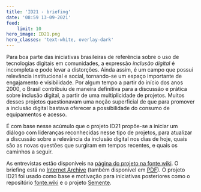 ```yaml
---
title: 'ID21 - briefing'
date: '08:59 13-09-2021'
feed:
    limit: 10
hero_image: ID21.png
hero_classes: 'text-white, overlay-dark'
---
```


Para boa parte das iniciativas brasileiras de referência sobre o uso de tecnologias digitais em comunidades, a expressão _inclusão digital_ é incompleta e pode levar a distorções. Ainda assim, é um campo que possui relevância institucional e social, tornando-se um espaço importante de engajamento e visibilidade. Por algum tempo a partir do início dos anos 2000, o Brasil contribuiu de maneira definitiva para a discussão e prática sobre inclusão digital, a partir de uma multiplicidade de projetos. Muitos desses projetos questionavam uma noção superficial de que para promover a inclusão digital bastava oferecer a possibilidade do consumo de equipamentos e acesso.

É com base nesse acúmulo que o projeto ID21 propõe-se a iniciar um diálogo com lideranças reconhecidas nesse tipo de projetos, para atualizar a discussão sobre a relevância da inclusão digital nos dias de hoje, quais são as novas questões que surgiram em tempos recentes, e quais os caminhos a seguir.

As entrevistas estão disponíveis na [página do projeto na fonte.wiki](https://fonte.wiki/id21). O briefing está no [Internet Archive](https://archive.org/details/ID21_0-5/) (também disponível em [PDF](https://archive.org/download/ID21_0-5/ID21_0-5.pdf)). O projeto ID21 foi usado como base e motivação para iniciativas posteriores como o repositório [fonte.wiki](https://fonte.wiki) e o projeto [Semente](https://fonte.wiki/semente).